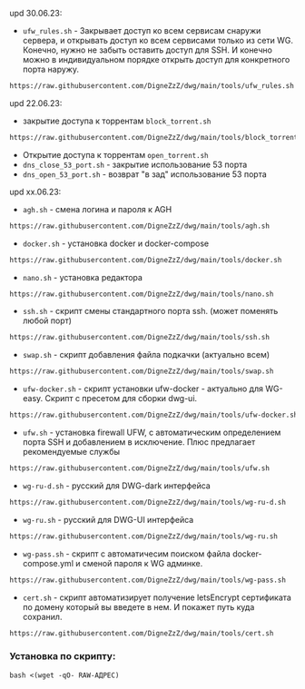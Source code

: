 upd 30.06.23:
* `ufw_rules.sh` - Закрывает доступ ко всем сервисам снаружи сервера, и открывать доступ ко всем сервисами только из сети WG. Конечно, нужно не забыть оставить доступ для SSH. И конечно можно в индивидуальном порядке открыть доступ для конкретного порта наружу.
```bash
https://raw.githubusercontent.com/DigneZzZ/dwg/main/tools/ufw_rules.sh
```

upd 22.06.23:
* закрытие доступа к торрентам `block_torrent.sh`
```bash
https://raw.githubusercontent.com/DigneZzZ/dwg/main/tools/block_torrent.sh
```
* Открытие доступа к торрентам `open_torrent.sh`
* `dns_close_53_port.sh` - закрытие использование 53 порта
* `dns_open_53_port.sh` - возврат "в зад" использование 53 порта

upd xx.06.23:
* `agh.sh` - смена логина и пароля к AGH
```bash
https://raw.githubusercontent.com/DigneZzZ/dwg/main/tools/agh.sh
```
* `docker.sh` - установка docker и docker-compose
```bash
https://raw.githubusercontent.com/DigneZzZ/dwg/main/tools/docker.sh
```
* `nano.sh` - установка редактора
```bash
https://raw.githubusercontent.com/DigneZzZ/dwg/main/tools/nano.sh
```
* `ssh.sh` - скрипт смены стандартного порта ssh. (может поменять любой порт)
```bash
https://raw.githubusercontent.com/DigneZzZ/dwg/main/tools/ssh.sh
```
* `swap.sh` - скрипт добавления файла подкачки (актуально всем)
```bash
https://raw.githubusercontent.com/DigneZzZ/dwg/main/tools/swap.sh
```
* `ufw-docker.sh` - скрипт установки ufw-docker - актуально для WG-easy. Скрипт с пресетом для сборки dwg-ui.
```bash
https://raw.githubusercontent.com/DigneZzZ/dwg/main/tools/ufw-docker.sh
```
* `ufw.sh` - установка firewall UFW, с автоматическим определением порта SSH и добавлением в исключение. Плюс предлагает рекомендуемые службы
```bash
https://raw.githubusercontent.com/DigneZzZ/dwg/main/tools/ufw.sh
```
* `wg-ru-d.sh` - русский для DWG-dark интерфейса
```bash
https://raw.githubusercontent.com/DigneZzZ/dwg/main/tools/wg-ru-d.sh
```
* `wg-ru.sh` - русский для DWG-UI интерфейса
```bash
https://raw.githubusercontent.com/DigneZzZ/dwg/main/tools/wg-ru.sh
```
* `wg-pass.sh` - скрипт с автоматичесим поиском файла docker-compose.yml и сменой пароля к WG админке.
```bash
https://raw.githubusercontent.com/DigneZzZ/dwg/main/tools/wg-pass.sh
```
* `cert.sh` - скрипт автоматизирует получение letsEncrypt сертификата по домену который вы введете в нем. И покажет путь куда сохранил.
```bash
https://raw.githubusercontent.com/DigneZzZ/dwg/main/tools/cert.sh
```

### Установка по скрипту:
`bash <(wget -qO- RAW-АДРЕС)`
